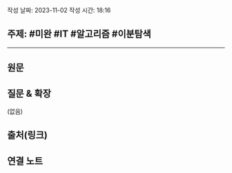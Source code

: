 작성 날짜: 2023-11-02
작성 시간: 18:16

## 주제: #미완 #IT #알고리즘 #이분탐색 

----
## 원문


## 질문 & 확장

(없음)

## 출처(링크)


## 연결 노트










